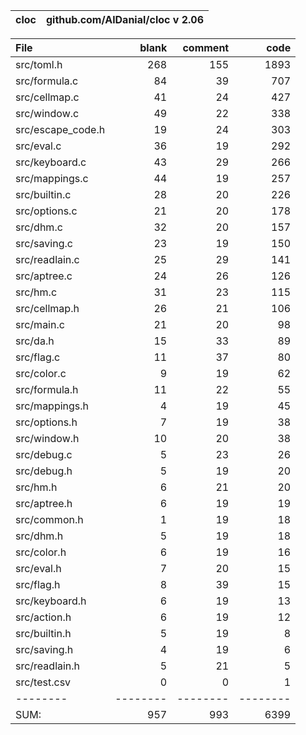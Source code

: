 cloc|github.com/AlDanial/cloc v 2.06
--- | ---

File|blank|comment|code
:-------|-------:|-------:|-------:
src/toml.h|268|155|1893
src/formula.c|84|39|707
src/cellmap.c|41|24|427
src/window.c|49|22|338
src/escape_code.h|19|24|303
src/eval.c|36|19|292
src/keyboard.c|43|29|266
src/mappings.c|44|19|257
src/builtin.c|28|20|226
src/options.c|21|20|178
src/dhm.c|32|20|157
src/saving.c|23|19|150
src/readlain.c|25|29|141
src/aptree.c|24|26|126
src/hm.c|31|23|115
src/cellmap.h|26|21|106
src/main.c|21|20|98
src/da.h|15|33|89
src/flag.c|11|37|80
src/color.c|9|19|62
src/formula.h|11|22|55
src/mappings.h|4|19|45
src/options.h|7|19|38
src/window.h|10|20|38
src/debug.c|5|23|26
src/debug.h|5|19|20
src/hm.h|6|21|20
src/aptree.h|6|19|19
src/common.h|1|19|18
src/dhm.h|5|19|18
src/color.h|6|19|16
src/eval.h|7|20|15
src/flag.h|8|39|15
src/keyboard.h|6|19|13
src/action.h|6|19|12
src/builtin.h|5|19|8
src/saving.h|4|19|6
src/readlain.h|5|21|5
src/test.csv|0|0|1
--------|--------|--------|--------
SUM:|957|993|6399
